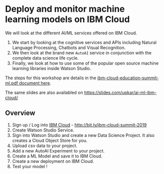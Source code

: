 # Deploy and monitor machine learning models on IBM Cloud

We will look at the different AI/ML services offered on IBM Cloud. 
1. We start by looking at the cognitive services and APIs including Natural Language Processing, Chatbots and Visual Recognition. 
2. We then look at the brand new `AutoAI` service in conjunction with the complete data science life cycle. 
3. Finally, we look at how to use some of the popular open source machine learning libraries inside Watson Studio. 

The steps for this workshop are details in the [ibm-cloud-education-summit-ml.pdf document here](./ibm-cloud-education-summit-ml.pdf). 

The same slides are also availabled on https://slides.com/upkar/ai-ml-ibm-cloud/

## Overview
1. Sign up / Log into [IBM Cloud](http://bit.ly/ibm-cloud-summit-2019) - http://bit.ly/ibm-cloud-summit-2019
2. Create Watson Studio Service.
3. Sign into Watson Studio and create a new Data Science Project. It also creates a Cloud Object Store for you.
4. Upload csv data to your project.
5. Add a new AutoAI Experiment to your project.
6. Create a ML Model and save it to IBM Cloud.
7. Create a new deployment on IBM Cloud.
8. Test your model !

